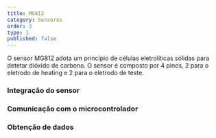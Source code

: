 ```yaml
---
title: MG812
category: Sensores
order: 3
type: 1
published: false
---
```


O sensor MG812 adota um princípio de células eletrolíticas sólidas para detetar dióxido de carbono. O sensor é composto por 4 pinos, 2 para o eletrodo de heating e 2 para o eletrodo de teste.


### Integração do sensor

### Comunicação com o microcontrolador

### Obtenção de dados
